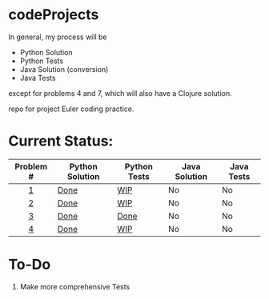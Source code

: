 # codeProjects

In general, my process will be
* Python Solution
* Python Tests
* Java Solution (conversion)
* Java Tests

except for problems 4 and 7, which will also have a Clojure solution.  

repo for project Euler coding practice.

Current Status:
==============

| Problem # | Python Solution | Python Tests | Java Solution | Java Tests |
| :---: | --- | --- | --- | --- |
| [1](https://projecteuler.net/problem=1) | [Done](../master/euler1/eulerOne.py) | [WIP](../master/euler1/test_eulerOne.py) | No | No |
| [2](https://projecteuler.net/problem=2) | [Done](../master/euler2/eulerTwo.py) | [WIP](../master/euler2/test_eulerTwo.py) | No | No |
| [3](https://projecteuler.net/problem=3) | [Done](../master/euler3/eulerThree.py) | [Done](../master/euler3/test_eulerThree.py) | No | No |
| [4](https://projecteuler.net/problem=4) | [Done](../master/euler4/eulerFour.py) | [WIP](../master/euler4/test_eulerFour.py) | No | No |

To-Do
=====
1. Make more comprehensive Tests
